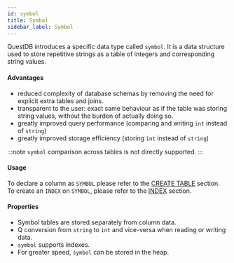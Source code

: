 ```yaml
---
id: symbol
title: Symbol
sidebar_label: Symbol
---
```


QuestDB introduces a specific data type called `symbol`. It is a data structure used to store
repetitive strings as a table of integers and corresponding string values. 

#### Advantages
- reduced complexity of database schemas by removing the need for explicit extra tables and joins.
- transparent to the user: exact same behaviour as if the table was storing string values, without the burden of actually doing so.
- greatly improved query performance (comparing and writing `int` instead of `string`)
- greatly improved storage efficiency (storing `int` instead of `string`)

:::note
`symbol` comparison across tables is not directly supported. 
:::

#### Usage
To declare a column as `SYMBOL` please refer to the [CREATE TABLE](createTable.md) section.
To create an `INDEX` on `SYMBOL`, please refer to the [INDEX](indexes.md) section.

#### Properties
- Symbol tables are stored separately from column data.
- Q conversion from `string` to `int` and vice-versa when reading or writing data. 
- `symbol` supports indexes.
- For greater speed, `symbol` can be stored in the heap.